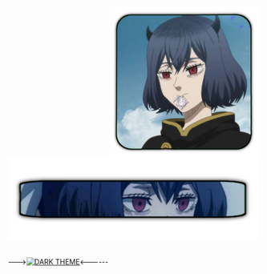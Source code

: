 
<div>

<img src="./img/profile.png" width="300" align="right" />

<br/>

<img src="./img/about.png" width="500" />

<br/>

<br/>

--->[![DARK THEME](https://github-readme-stats.vercel.app/api?username=ALDI33&show_icons=true&theme=dark#gh-dark-mode-only)](https://github.com/ALDI33/ALDI33#gh-dark-mode-only)<------




